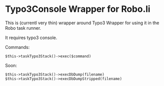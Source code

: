 Typo3Console Wrapper for Robo.li
================================

This is (currentl very thin) wrapper around Typo3 Wrapper for using it in the
Robo task runner.

It requires typo3 console.

Commands:

    $this->taskTypo3Stack()->exec($command)
    
Soon:

    $this->taskTypo3Stack()->execDbDump(filename)
    $this->taskTypo3Stack()->execDbDumpStripped(filename)